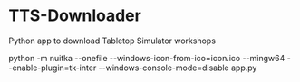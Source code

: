 # TTS-Downloader
Python app to download Tabletop Simulator workshops

python -m nuitka --onefile --windows-icon-from-ico=icon.ico --mingw64 --enable-plugin=tk-inter --windows-console-mode=disable app.py